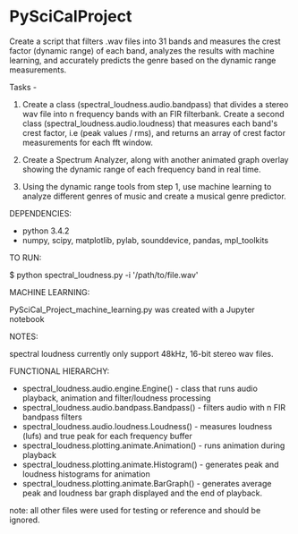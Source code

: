 # PySciCalProject

Create a script that filters .wav files into 31 bands and measures the crest factor (dynamic range) of each band, 
analyzes the results with machine learning, and accurately predicts the genre based on the dynamic range measurements.

Tasks - 

1. Create a class (spectral_loudness.audio.bandpass) that divides a stereo wav file into n frequency bands with an FIR filterbank.
Create a second class (spectral_loudness.audio.loudness) that measures each band's crest factor, i.e (peak values / rms), and returns an
array of crest factor measurements for each fft window.

2. Create a Spectrum Analyzer, along with another animated graph overlay showing the dynamic range of each 
frequency band in real time.

3. Using the dynamic range tools from step 1, use machine learning to analyze different genres of music 
and create a musical genre predictor.  


DEPENDENCIES:
- python 3.4.2
- numpy, scipy, matplotlib, pylab, sounddevice, pandas, mpl_toolkits

TO RUN:

$ python spectral_loudness.py -i '/path/to/file.wav'

MACHINE LEARNING:

PySciCal_Project_machine_learning.py was created with a Jupyter notebook

NOTES:

spectral loudness currently only support 48kHz, 16-bit stereo wav files.

FUNCTIONAL HIERARCHY:

- spectral_loudness.audio.engine.Engine() - class that runs audio playback, animation and filter/loudness processing
- spectral_loudness.audio.bandpass.Bandpass() - filters audio with n FIR bandpass filters
- spectral_loudness.audio.loudness.Loudness() - measures loudness (lufs) and true peak for each frequency buffer
- spectral_loudness.plotting.animate.Animation() - runs animation during playback
- spectral_loudness.plotting.animate.Histogram() - generates peak and loudness histograms for animation
- spectral_loudness.plotting.animate.BarGraph() - generates average peak and loudness bar graph displayed and the end of playback.

note: all other files were used for testing or reference and should be ignored.